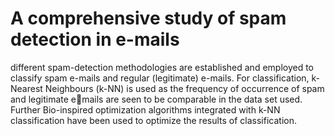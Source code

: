 # A comprehensive study of spam detection in e-mails

different spam-detection methodologies are established and employed to classify spam e-mails and regular (legitimate) e-mails. For classification, k-Nearest Neighbours (k-NN) is used as the frequency of occurrence of spam and legitimate emails are seen to be comparable in the data set used. Further Bio-inspired optimization algorithms integrated with k-NN classification have been used to optimize the results of classification.
